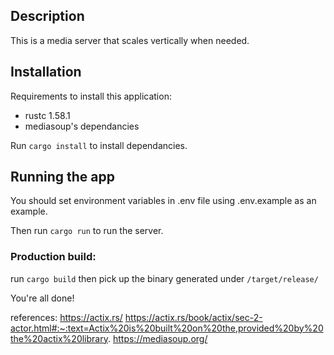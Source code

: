 ## Description

This is a media server that scales vertically when needed.

## Installation

Requirements to install this application:

- rustc 1.58.1
- mediasoup's dependancies

Run `cargo install` to install dependancies.

## Running the app

You should set environment variables in .env file using .env.example as an example.

Then run `cargo run` to run the server.

### Production build:

run `cargo build` then pick up the binary generated under `/target/release/`

You're all done!

references:
https://actix.rs/
https://actix.rs/book/actix/sec-2-actor.html#:~:text=Actix%20is%20built%20on%20the,provided%20by%20the%20actix%20library.
https://mediasoup.org/
